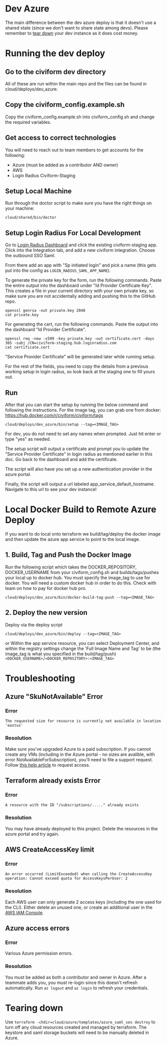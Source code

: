 # Dev Azure

The main difference between the dev azure deploy is that it doesn't use a shared
state (since we don't want to share state among devs). Please remember
to [tear down](#tearing-down) your dev instance as it does cost money.

# Running the dev deploy

## Go to the civiform dev directory

All of these are run within the main repo and the files can be found in
cloud/deploys/dev_azure.

## Copy the civiform_config.example.sh

Copy the civiform_config.example.sh into civiform_config.sh and change the
required variables.

## Get access to correct technologies

You will need to reach out to team members to get accounts for the following:

- Azure (must be added as a contributor AND owner)
- AWS
- Login Radius Civiform-Staging

## Setup Local Machine

Run through the doctor script to make sure you have the right things on your
machine:

```
cloud/shared/bin/doctor
```

## Setup Login Radius For Local Development

Go to [Login Radius Dashboard](https://dashboard.loginradius.com/) and click the
existing civiform-staging app. Click into the Integration tab, and add a new
civiform integration. Choose the outbound SSO Saml.

From there add an app with "Sp initiated login" and pick a name (this gets put
into the config as `LOGIN_RADIUS_SAML_APP_NAME`).

To generate the private key for the form, run the following commands. Paste the
entire output into the dashboard under "Id Provider Certificate Key". This
creates a file in your current directory with your own private key, so make sure
you are not accidentally adding and pushing this to the GitHub repo.

```
openssl genrsa -out private.key 2048
cat private.key
```

For generating the cert, run the following commands. Paste the output into the
dashboard "Id Provider Certificate".

```
openssl req -new -x509 -key private.key -out certificate.cert -days 365 -subj /CN=civiform-staging.hub.loginradius.com
cat certificate.cert
```

"Service Provider Certificate" will be generated later while running setup.

For the rest of the fields, you need to copy the details from a previous working
setup in login radius, so look back at the staging one to fill yours out.

## Run

After that you can start the setup by running the below command and following
the instructions. For the image tag, you can grab one from
docker: https://hub.docker.com/r/civiform/civiform/tags

```
cloud/deploys/dev_azure/bin/setup --tag=<IMAGE_TAG>
```

For dev, you do not need to set any names when prompted. Just hit enter or
type "yes" as needed.

The setup script will output a certificate and prompt you to update the "Service
Provider Certificate" in login radius as mentioned earlier in this doc. Go back
to the dashboard and add the certificate.

The script will also have you set up a new authentication provider in the azure
portal.

Finally, the script will output a url labeled app_service_default_hostname.
Navigate to this url to see your dev instance!

# Local Docker Build to Remote Azure Deploy

If you want to do local onto terraform we build/tag/deploy the docker image and
then update the azure app service to point to the local image.

## 1. Build, Tag and Push the Docker Image

Run the following script which takes the DOCKER_REPOSITORY, DOCKER_USERNAME from
your civiform_config.sh and builds/tags/pushes your local up to docker hub. You
must specify the image_tag to use for docker. You will need a custom docker hub
in order to do this. Check with team on how to pay for docker hub pro.

```
cloud/deploys/dev_azure/bin/docker-build-tag-push --tag=<IMAGE_TAG>
```

## 2. Deploy the new version

Deploy via the deploy script

```
cloud/deploys/dev_azure/bin/deploy --tag=<IMAGE_TAG>
```

or Within the app service resource, you can select Deployment Center, and within
the registry settings change the 'Full Image Name and Tag' to be (the image_tag
is what you specified in the build/tag/push)
`<DOCKER_USERNAME>/<DOCKER_REPOSITORY>:<IMAGE_TAG>`

# Troubleshooting

## Azure "SkuNotAvailable" Error

### Error

`The requested size for resource is currently not available in location 'eastus'`

### Resolution

Make sure you've upgraded Azure to a paid subscription. If you cannot create any
VMs (including in the Azure portal - no sizes are avalible, with error
NotAvailableForSubscription), you'll need to file a support request. Follow
[this help article](https://docs.microsoft.com/en-us/troubleshoot/azure/general/region-access-request-process)
to request access.

## Terraform already exists Error

### Error

`A resource with the ID "/subscriptions/....." already exists`

### Resolution

You may have already deployed to this project. Delete the resources in the azure
portal and try again.

## AWS CreateAccessKey limit

### Error

`An error occurred (LimitExceeded) when calling the CreateAccessKey operation: Cannot exceed quota for AccessKeysPerUser: 2`

### Resolution

Each AWS user can only generate 2 access keys (including the one used for the
CLI). Either delete an unused one, or create an additional user in the
[AWS IAM Console](https://console.aws.amazon.com).

## Azure access errors

### Error

Various Azure permission errors.

### Resolution

You must be added as both a contributor and owner in Azure. After a teammate
adds you, you must re-login since this doesn't refresh automatically. Run `az
logout` and `az login` to refresh your credentials.

# Tearing down

Use `terraform -chdir=cloud/azure/templates/azure_saml_ses destroy` to turn off
any cloud resources created and managed by terraform. The keystore and saml
storage buckets will need to be manually deleted in Azure.
